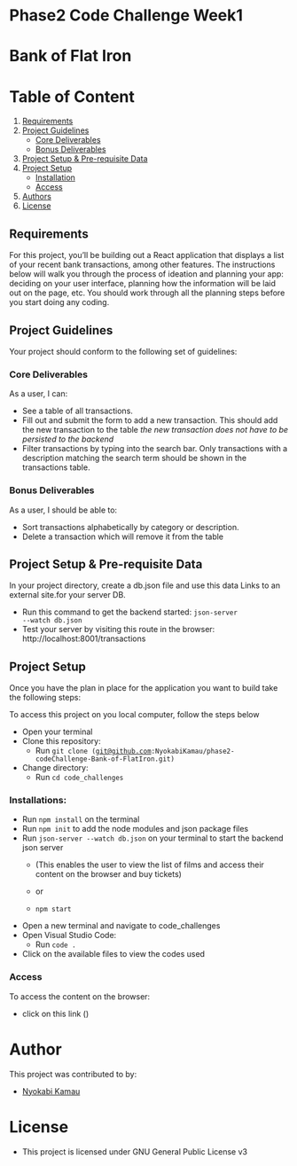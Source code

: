 # Phase2 Code Challenge Week1 
# Bank of Flat Iron

# Table of Content
1. [Requirements](#requirements)
2. [Project Guidelines](#project-guidelines)
    - [Core Deliverables](#core-deliverables)
    - [Bonus Deliverables](#bonus-deliverables)
2. [Project Setup & Pre-requisite Data](#project-setup--pre-requisite-data)
3. [Project Setup](#project-setup)
    - [Installation](#installations)
    - [Access](#access)
4. [Authors](#author)
5. [License](#license)
 

## Requirements
For this project, you’ll be building out a React application that displays a list of your recent bank transactions, among other features.
The instructions below will walk you through the process of ideation and planning your app: deciding on your user interface, planning how the information will be laid out on the page, etc. You should work through all the planning steps before you start doing any coding.

## Project Guidelines
Your project should conform to the following set of guidelines:

### Core Deliverables
As a user, I can:
- See a table of all transactions.
- Fill out and submit the form to add a new transaction. This should add the new transaction to the table *the new transaction does not have to be persisted to the backend*
- Filter transactions by typing into the search bar. Only transactions with a description matching the search term should be shown in the transactions table.

### Bonus Deliverables
As a user, I should be able to:
- Sort transactions alphabetically by category or description.
- Delete a transaction which will remove it from the table

## Project Setup & Pre-requisite Data
In your project directory, create a db.json file and use this data Links to an external site.for your server DB.

* Run this command to get the backend started: <code>json-server --watch db.json</code>
* Test your server by visiting this route in the browser: http://localhost:8001/transactions
 

## Project Setup
Once you have the plan in place for the application you want to build take the following steps:

To access this project on you local computer, follow the steps below
* Open your terminal
* Clone this repository: 
    - Run <code>git clone (git@github.com:NyokabiKamau/phase2-codeChallenge-Bank-of-FlatIron.git)</code>
* Change directory:
    - Run <code>cd code_challenges</code>

### Installations:
* Run <code>npm install</code> on the terminal
* Run <code>npm init</code> to add the node modules and json package files
* Run <code>json-server --watch db.json</code> on your terminal to start the backend json server
   * (This enables the user to view the list of films and access their content on the browser and buy tickets)

   * or
   
   * <code>npm start</code>
* Open a new terminal and navigate to code_challenges 
* Open Visual Studio Code:
    - Run <code>code .</code>
* Click on the available files to view the codes used

### Access
To access the content on the browser:
* click on this link ()
<!-- 
   * or

* Mac users: run <code>open index.html</code> on your terminal
* WSL/Ubuntu users: run <code>explorer.exe index.html</code> on your terminal
* or 
* Visual Studio Code:
    - Install <code>Live Server</code> extension
    - Click on <code>Go live</code> on the bottom right corner -->

# Author
This project was contributed to by: 
* [Nyokabi Kamau](https://github.com/NyokabiKamau/)

# License
* This project is licensed under GNU General Public License v3
